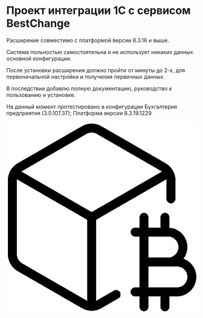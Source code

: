 # Проект интеграции 1С с сервисом BestChange
Расширение совместимо с платформой версии 8.3.16 и выше.

Система польностью самостоятельна и не использует никаких данных основной конфигурации.

После установки расширения должно пройти от минуты до 2-х, для первоначальной настройки и получения первичных данных.

В последствии добавлю полную документацию, руководство к пользованию и установке.

На данный момент протестировано в конфигурации Бухгалтерия предприятия (3.0.107.37); Платформа версии 8.3.19.1229

![Логотип проекта](https://github.com/lostcay/1C_BestChange/blob/main/logo.png)
